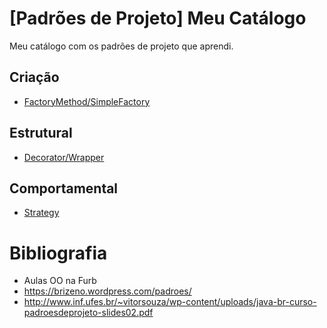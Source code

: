 # [Padrões de Projeto] Meu Catálogo
Meu catálogo com os padrões de projeto que aprendi.

## Criação
* [FactoryMethod/SimpleFactory](src/padroes/criacao/factoryMethod)

## Estrutural
* [Decorator/Wrapper](src/padroes/estrutural/decorator)

## Comportamental
* [Strategy](src/padroes/comportamental/strategy)

# Bibliografia

* Aulas OO na Furb
* https://brizeno.wordpress.com/padroes/
* http://www.inf.ufes.br/~vitorsouza/wp-content/uploads/java-br-curso-padroesdeprojeto-slides02.pdf
